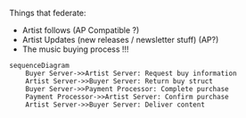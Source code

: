 
Things that federate:

- Artist follows (AP Compatible ?)
- Artist Updates (new releases / newsletter stuff) (AP?)
- The music buying process !!!

```mermaid
sequenceDiagram
    Buyer Server->>Artist Server: Request buy information
    Artist Server->>Buyer Server: Return buy struct
    Buyer Server->>Payment Processor: Complete purchase
    Payment Processor->>Artist Server: Confirm purchase
    Artist Server->>Buyer Server: Deliver content
```

